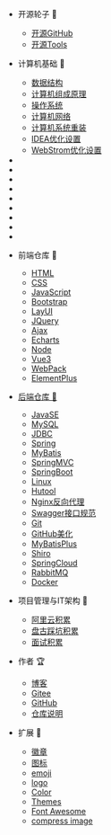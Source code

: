 - 开源轮子 🚀
  - [开源GitHub](/opensource/opensource_github/AI_GitHub.md)
  - [开源Tools](/opensource/opensource_tools/opensource_tools.md)

- 计算机基础 🎈
  - [数据结构](/cs408/DataStructure/王道绪论.md)
  - [计算机组成原理](/cs408/ComputerComposition/王道计组第一章(一).md)
  - [操作系统](/cs408/OperatingSystem/王道OS绪论(一).md)
  - [计算机网络](/cs408/ComputerNetwork/王道计网(一).md)
  - [计算机系统重装](/cs408/ReloadOS/重装系统.md)
  - [IDEA优化设置](/cs408/ReloadOS/IDEA优化设置.md)
  - [WebStrom优化设置](/cs408/ReloadOS/WebStrom优化设置.md)
- 
- 
- 
- 
- 
- 
- 
- 
- 

- 前端仓库 🍧
  - [HTML](/web/HTML/HTML(一).md)
  - [CSS](/web/CSS/CSS(一).md)
  - [JavaScript](/web/JavaScript/JavaScript(一).md)
  - [Bootstrap](/web/BootStrap/Bootstrap(一).md)
  - [LayUI](/web/LayUI/LayUI.md)
  - [JQuery](/web/JQuery/jQuery.md)
  - [Ajax](/web/AJAX/黑马Ajax.md)
  - [Echarts](/web/Echarts/Echarts.md)
  - [Node](/web/Node/01_尚硅谷Node.md)
  - [Vue3](/web/Vue3/Vue3(一).md)
  - [WebPack](/web/WebPack/01_尚硅谷WebPack5.md)
  - [ElementPlus](/web/ElementPlus/01_Element%20Plus.md)
- [后端仓库 🍦](/java/README.md)
  - [JavaSE](/java/README.md)
  - [MySQL](/java/mysql/黑马MySQL(一).md)
  - [JDBC](/java/jdbc/狂神说JDBC.md)
  - [Spring](/java/javaee/传智spring(一).md)
  - [MyBatis](/java/javaee/传智mybatis.md)
  - [SpringMVC](/java/javaee/传智springMVC.md)
  - [SpringBoot](/java/springboot/三更SpringBoot(一).md)
  - [Linux](/java/linux/韩顺平Linux.md)
  - [Hutool](/java/Hutool/Hutool(一).md)
  - [Nginx反向代理](/java/Nginx/狂神说Nginx.md)
  - [Swagger接口规范](/java/Swagger/01_Swagger.md)
  - [Git](/java/Git/尚硅谷Git.md)
  - [GitHub美化](/java/GitHub/Github美化.md)
  - [MyBatisPlus](/java/mybatisplus/01-MybatisPlus-基础篇.md)
  - [Shiro](/java/shiro/不良人Shiro(一).md)
  - [SpringCloud](/java/springcloud/SpringCloud(一).md)
  - [RabbitMQ](/java/rabbitmq/RabbitMQ(一).md)
  - [Docker](/java/docker/01_Docker.md)
- 项目管理与IT架构 🧱
  - [阿里云积累](/workstudy/workstudy_Internet/workstudy_DMZ.md)
  - [盘古踩坑积累](/workstudy/workstudy_dev/workstudy_dev.md)
  - [面试积累](/workstudy/workstudy_interview/01_Java/Java面试(一).md)
- 作者 🏆
  - [博客](https://blog.csdn.net/Augenstern_QXL)
  - [Gitee](https://gitee.com/Augenstern-creator)
  - [GitHub](https://github.com/Augenstern-creator)
  - [仓库说明](/README.md)
- 扩展 🔮
  - [徽章](https://shields.io/)
  - [图标](https://favicon.io/favicon-converter/)
  - [emoji](https://www.emojiall.com/zh-hans)
  - [logo](https://github.com/Tarikul-Islam-Anik/Animated-Fluent-Emojis)
  - [Color](https://html-color-codes.info/chinese/)
  - [Themes](https://jhildenbiddle.github.io/docsify-themeable/)
  - [Font Awesome](https://www.runoob.com/font-awesome/fontawesome-tutorial.html)
  - [compress image](https://freecompress.com/zh-cn/compress-image)